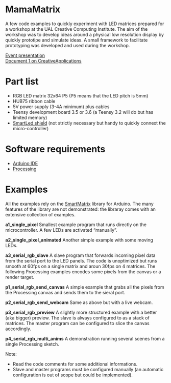 # MamaMatrix
A few code examples to quickly experiment with LED matrices prepared for a workshop at the UAL Creative Computing Institute.
The aim of the workshop was to develop ideas around a physical low resolution display by quickly prototipe and simulate ideas. 
A small framework to facilitate prototyping was developed and used during the workshop.

[Event presentation](http://one.ca-n.in)  
[Document 1 on CreativeApplications](https://www.creativeapplications.net/can-events/document-1-cans-new-event-seriesexamines-cross-disciplinary-practice/)

# Part list
- RGB LED matrix 32x64 P5 (P5 means that the LED pitch is 5mm)
- HUB75 ribbon cable 
- 5V power supply (3-4A minimum) plus cables
- Teensy development board 3.5 or 3.6 (a Teensy 3.2 will do but has limited memory)
- [SmartLed shield](https://docs.pixelmatix.com/SmartMatrix/) (not strictly necessary but handy to quickly connext the micro-controller)

# Software requirements
- [Arduino IDE](https://www.arduino.cc/en/Main/Software) 
- [Processing](https://www.processing.org/download/)

# Examples

All the examples rely on the [SmartMatrix](https://github.com/pixelmatix/SmartMatrix) library for Arduino. The many features of the library are not demonstrated: the libraray comes with an extensive collection of examples.

__a1_single_pixel__
Smallest example program that runs directly on the microcontroller.
A few LEDs are activated “manually”.

__a2_single_pixel_animated__
Another simple example with some moving LEDs.

__a3_serial_rgb_slave__
A slave program that forwards incoming pixel data from the serial port to the LED panels.
The code is unoptimized but runs smooth at 60fps on a single matrix and aroun 30fps on 4 matrices.
The following Processing examples encodes some pixels from the canvas or a render target.

__p1_serial_rgb_send_canvas__
A simple example that grabs all the pixels from the Processing canvas and sends them to the sieral port.

__p2_serial_rgb_send_webcam__
Same as above but with a live webcam.

__p3_serial_rgb_preview__
A slightly more structured example with a better (aka bigger) preview.
The slave is always configured to as a stack of matrices. The master program can be configured to slice the canvas accordingly.

__p4_serial_rgb_multi_anims__
A demonstration running several scenes from a single Processing sketch.

Note:
- Read the code comments for some additional informations.
- Slave and master programs must be configured manually (an automatic configuration is out of scope but could be implemented).






